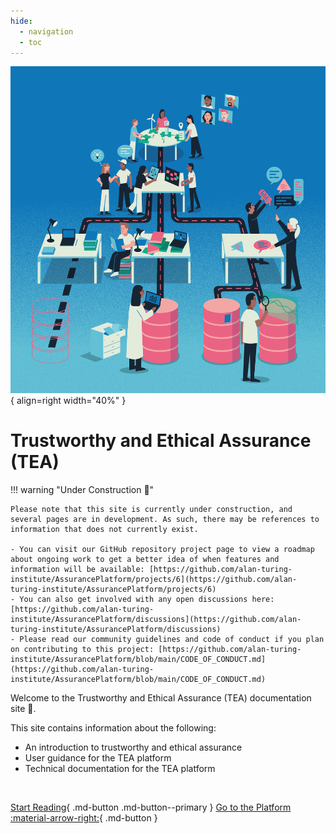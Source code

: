 ```yaml
---
hide:
  - navigation
  - toc
---
```


![An illustration that shows a project team designing and developing a system. They are organised such that they form an abstract assurance case.](assets/images/building-an-assurance-case.png){
align=right width="40%" }

# Trustworthy and Ethical Assurance (TEA)

!!! warning "Under Construction 🚧"

    Please note that this site is currently under construction, and several pages are in development. As such, there may be references to information that does not currently exist.

    - You can visit our GitHub repository project page to view a roadmap about ongoing work to get a better idea of when features and information will be available: [https://github.com/alan-turing-institute/AssurancePlatform/projects/6](https://github.com/alan-turing-institute/AssurancePlatform/projects/6)
    - You can also get involved with any open discussions here: [https://github.com/alan-turing-institute/AssurancePlatform/discussions](https://github.com/alan-turing-institute/AssurancePlatform/discussions)
    - Please read our community guidelines and code of conduct if you plan on contributing to this project: [https://github.com/alan-turing-institute/AssurancePlatform/blob/main/CODE_OF_CONDUCT.md](https://github.com/alan-turing-institute/AssurancePlatform/blob/main/CODE_OF_CONDUCT.md)

Welcome to the Trustworthy and Ethical Assurance (TEA) documentation site 👋.

This site contains information about the following:

- An introduction to trustworthy and ethical assurance
- User guidance for the TEA platform
- Technical documentation for the TEA platform

<br>

[Start Reading](about.md){ .md-button .md-button--primary }
[Go to the Platform :material-arrow-right:](https://assuranceplatform.azurewebsites.net/){
.md-button }
